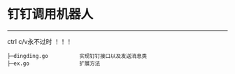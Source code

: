 # 钉钉调用机器人
***
ctrl c/v永不过时 ！！！

```text
├─dingding.go          实现钉钉接口以及发送消息类
├─ex.go                扩展方法
```